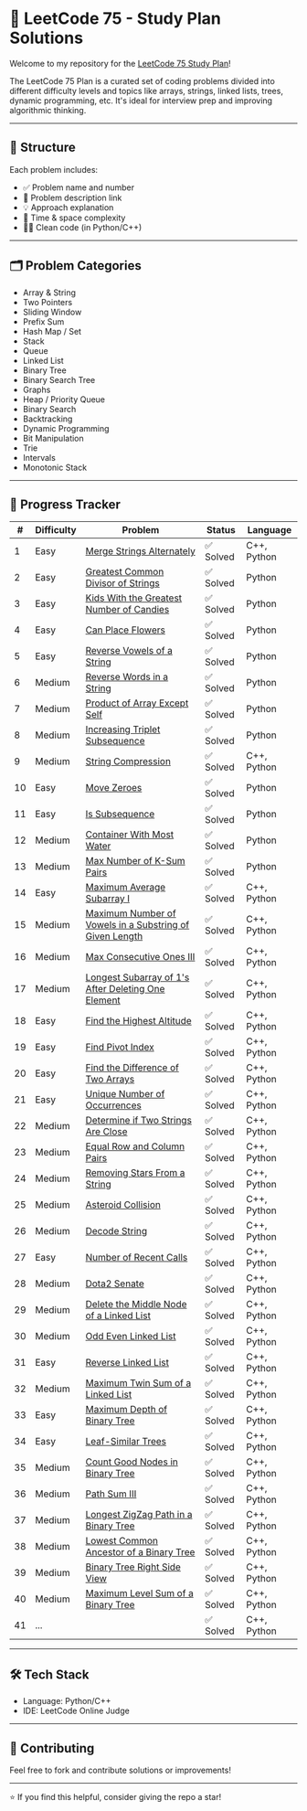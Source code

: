 # 🚀 LeetCode 75 - Study Plan Solutions

Welcome to my repository for the [LeetCode 75 Study Plan](https://leetcode.com/study-plan/leetcode-75/)!

The LeetCode 75 Plan is a curated set of coding problems divided into different difficulty levels and topics like arrays, strings, linked lists, trees, dynamic programming, etc. It's ideal for interview prep and improving algorithmic thinking.

---

## 🧠 Structure

Each problem includes:
- ✅ Problem name and number
- 📄 Problem description link
- 💡 Approach explanation
- 🧮 Time & space complexity
- 🧑‍💻 Clean code (in Python/C++)

---

## 🗂️ Problem Categories

- Array & String
- Two Pointers
- Sliding Window
- Prefix Sum
- Hash Map / Set
- Stack
- Queue
- Linked List
- Binary Tree
- Binary Search Tree
- Graphs
- Heap / Priority Queue
- Binary Search
- Backtracking
- Dynamic Programming
- Bit Manipulation
- Trie
- Intervals
- Monotonic Stack

---

## 📌 Progress Tracker

| # | Difficulty | Problem | Status | Language |
|--|---------|--------|--------|----------|
| 1 | Easy | [Merge Strings Alternately](https://leetcode.com/problems/merge-strings-alternately/) | ✅ Solved | C++, Python |
| 2 | Easy | [Greatest Common Divisor of Strings](https://leetcode.com/problems/greatest-common-divisor-of-strings/) | ✅ Solved | Python |
| 3 | Easy | [Kids With the Greatest Number of Candies](https://leetcode.com/problems/kids-with-the-greatest-number-of-candies/) | ✅ Solved | Python |
| 4 | Easy | [Can Place Flowers](https://leetcode.com/problems/can-place-flowers/) | ✅ Solved | Python |
| 5 | Easy | [Reverse Vowels of a String](https://leetcode.com/problems/reverse-vowels-of-a-string/) | ✅ Solved | Python |
| 6 | Medium | [Reverse Words in a String](https://leetcode.com/problems/reverse-words-in-a-string/) | ✅ Solved | Python |
| 7 | Medium | [Product of Array Except Self](https://leetcode.com/problems/product-of-array-except-self/) | ✅ Solved | Python |
| 8 | Medium | [Increasing Triplet Subsequence](https://leetcode.com/problems/increasing-triplet-subsequence/) | ✅ Solved | Python |
| 9 | Medium | [String Compression](https://leetcode.com/problems/string-compression/) | ✅ Solved | C++, Python |
| 10 | Easy | [Move Zeroes](https://leetcode.com/problems/move-zeroes/) | ✅ Solved | Python |
| 11 | Easy | [Is Subsequence](https://leetcode.com/problems/is-subsequence/) | ✅ Solved | Python |
| 12 | Medium | [Container With Most Water](https://leetcode.com/problems/container-with-most-water/) | ✅ Solved | Python |
| 13 | Medium | [Max Number of K-Sum Pairs](https://leetcode.com/problems/max-number-of-k-sum-pairs/) | ✅ Solved | Python |
| 14 | Easy| [Maximum Average Subarray I](https://leetcode.com/problems/maximum-average-subarray-i/) | ✅ Solved | C++, Python |
| 15 | Medium | [Maximum Number of Vowels in a Substring of Given Length](https://leetcode.com/problems/maximum-number-of-vowels-in-a-substring-of-given-length/) | ✅ Solved | C++, Python |
| 16 | Medium | [Max Consecutive Ones III](https://leetcode.com/problems/max-consecutive-ones-iii/) | ✅ Solved | C++, Python |
| 17 | Medium | [Longest Subarray of 1's After Deleting One Element](https://leetcode.com/problems/longest-subarray-of-1s-after-deleting-one-element/) | ✅ Solved | C++, Python |
| 18 | Easy | [Find the Highest Altitude](https://leetcode.com/problems/find-the-highest-altitude/) | ✅ Solved | C++, Python |
| 19 | Easy | [Find Pivot Index](https://leetcode.com/problems/find-pivot-index/) | ✅ Solved | C++, Python |
| 20 | Easy | [Find the Difference of Two Arrays](https://leetcode.com/problems/find-the-difference-of-two-arrays/) | ✅ Solved | C++, Python |
| 21 | Easy | [Unique Number of Occurrences](https://leetcode.com/problems/unique-number-of-occurrences/) | ✅ Solved | C++, Python |
| 22 | Medium | [Determine if Two Strings Are Close](https://leetcode.com/problems/determine-if-two-strings-are-close/) | ✅ Solved | C++, Python |
| 23 | Medium | [Equal Row and Column Pairs](https://leetcode.com/problems/equal-row-and-column-pairs/) | ✅ Solved | C++, Python |
| 24 | Medium | [Removing Stars From a String](https://leetcode.com/problems/removing-stars-from-a-string/) | ✅ Solved | C++, Python |
| 25 | Medium | [Asteroid Collision](https://leetcode.com/problems/asteroid-collision/) | ✅ Solved | C++, Python |
| 26 | Medium | [Decode String](https://leetcode.com/problems/decode-string/) | ✅ Solved | C++, Python |
| 27 | Easy | [Number of Recent Calls](https://leetcode.com/problems/number-of-recent-calls/) | ✅ Solved | C++, Python |
| 28 | Medium | [Dota2 Senate](https://leetcode.com/problems/dota2-senate/) | ✅ Solved | C++, Python |
| 29 | Medium | [Delete the Middle Node of a Linked List](https://leetcode.com/problems/delete-the-middle-node-of-a-linked-list/) | ✅ Solved | C++, Python |
| 30 | Medium | [Odd Even Linked List](https://leetcode.com/problems/odd-even-linked-list/) | ✅ Solved | C++, Python |
| 31 | Easy | [Reverse Linked List](https://leetcode.com/problems/reverse-linked-list/) | ✅ Solved | C++, Python |
| 32 | Medium | [Maximum Twin Sum of a Linked List](https://leetcode.com/problems/maximum-twin-sum-of-a-linked-list/) | ✅ Solved | C++, Python |
| 33 | Easy | [Maximum Depth of Binary Tree](https://leetcode.com/problems/maximum-depth-of-binary-tree/) | ✅ Solved | C++, Python |
| 34 | Easy | [Leaf-Similar Trees](https://leetcode.com/problems/leaf-similar-trees/) | ✅ Solved | C++, Python |
| 35 | Medium | [Count Good Nodes in Binary Tree](https://leetcode.com/problems/count-good-nodes-in-binary-tree/) | ✅ Solved | C++, Python |
| 36 | Medium | [Path Sum III](https://leetcode.com/problems/path-sum-iii/) | ✅ Solved | C++, Python |
| 37 | Medium | [Longest ZigZag Path in a Binary Tree](https://leetcode.com/problems/longest-zigzag-path-in-a-binary-tree/) | ✅ Solved | C++, Python |
| 38 | Medium | [Lowest Common Ancestor of a Binary Tree](https://leetcode.com/problems/lowest-common-ancestor-of-a-binary-tree/) | ✅ Solved | C++, Python |
| 39 | Medium | [Binary Tree Right Side View](https://leetcode.com/problems/binary-tree-right-side-view/) | ✅ Solved | C++, Python |
| 40 | Medium | [Maximum Level Sum of a Binary Tree](https://leetcode.com/problems/maximum-level-sum-of-a-binary-tree/) | ✅ Solved | C++, Python |
| 41 | ... | []() | ✅ Solved | C++, Python |
<!--
| 42 | ... | []() | ✅ Solved | C++, Python |
| 43 | ... | []() | ✅ Solved | C++, Python |
| 44 | ... | []() | ✅ Solved | C++, Python |
| 45 | ... | []() | ✅ Solved | C++, Python |
| 46 | ... | []() | ✅ Solved | C++, Python |
| 47 | ... | []() | ✅ Solved | C++, Python |
| 48 | ... | []() | ✅ Solved | C++, Python |
| 49 | ... | []() | ✅ Solved | C++, Python |
| 50 | ... | []() | ✅ Solved | C++, Python |
-->
---

## 🛠 Tech Stack

- Language: Python/C++
- IDE: LeetCode Online Judge
<!--
- Format: Jupyter Notebooks / `.py` files
-->

---

## 💬 Contributing

Feel free to fork and contribute solutions or improvements!

---

⭐ If you find this helpful, consider giving the repo a star!

